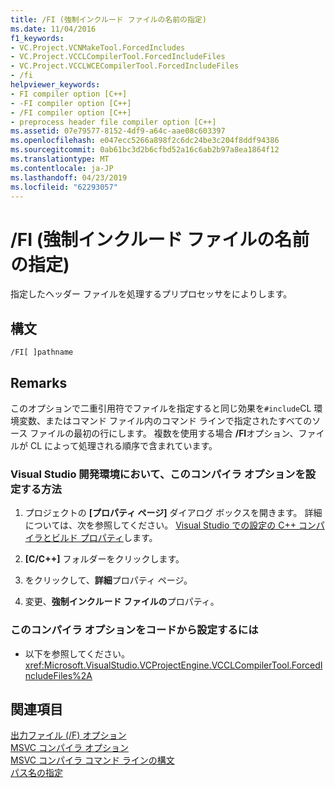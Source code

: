 ```yaml
---
title: /FI (強制インクルード ファイルの名前の指定)
ms.date: 11/04/2016
f1_keywords:
- VC.Project.VCNMakeTool.ForcedIncludes
- VC.Project.VCCLCompilerTool.ForcedIncludeFiles
- VC.Project.VCCLWCECompilerTool.ForcedIncludeFiles
- /fi
helpviewer_keywords:
- FI compiler option [C++]
- -FI compiler option [C++]
- /FI compiler option [C++]
- preprocess header file compiler option [C++]
ms.assetid: 07e79577-8152-4df9-a64c-aae08c603397
ms.openlocfilehash: e047ecc5266a898f2c6dc24be3c204f8ddf94386
ms.sourcegitcommit: 0ab61bc3d2b6cfbd52a16c6ab2b97a8ea1864f12
ms.translationtype: MT
ms.contentlocale: ja-JP
ms.lasthandoff: 04/23/2019
ms.locfileid: "62293057"
---
```

# <a name="fi-name-forced-include-file"></a>/FI (強制インクルード ファイルの名前の指定)

指定したヘッダー ファイルを処理するプリプロセッサをによりします。

## <a name="syntax"></a>構文

```
/FI[ ]pathname
```

## <a name="remarks"></a>Remarks

このオプションで二重引用符でファイルを指定すると同じ効果を`#include`CL 環境変数、またはコマンド ファイル内のコマンド ラインで指定されたすべてのソース ファイルの最初の行にします。 複数を使用する場合 **/FI**オプション、ファイルが CL によって処理される順序で含まれています。

### <a name="to-set-this-compiler-option-in-the-visual-studio-development-environment"></a>Visual Studio 開発環境において、このコンパイラ オプションを設定する方法

1. プロジェクトの **[プロパティ ページ]** ダイアログ ボックスを開きます。 詳細については、次を参照してください。 [Visual Studio での設定の C++ コンパイラとビルド プロパティ](../working-with-project-properties.md)します。

1. **[C/C++]** フォルダーをクリックします。

1. をクリックして、**詳細**プロパティ ページ。

1. 変更、**強制インクルード ファイルの**プロパティ。

### <a name="to-set-this-compiler-option-programmatically"></a>このコンパイラ オプションをコードから設定するには

- 以下を参照してください。<xref:Microsoft.VisualStudio.VCProjectEngine.VCCLCompilerTool.ForcedIncludeFiles%2A>

## <a name="see-also"></a>関連項目

[出力ファイル (/F) オプション](output-file-f-options.md)<br/>
[MSVC コンパイラ オプション](compiler-options.md)<br/>
[MSVC コンパイラ コマンド ラインの構文](compiler-command-line-syntax.md)<br/>
[パス名の指定](specifying-the-pathname.md)
